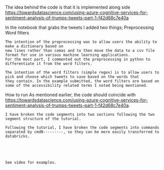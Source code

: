 The idea behind the code is that it is implemented along side https://towardsdatascience.com/using-azure-cognitive-services-for-sentiment-analysis-of-trumps-tweets-part-1-f42d68c7e40a

In the notebook that grabs the tweets I added two things;
		Preprocessing
		Word filters

	The intention of the preprocessing was to allow users the ability to make a dictionary based on 
	new lines rather than comas and to then move the data to a csv file format for use in various machine learning applications.
	For the most part, I commented out the preprocessing in python to differentiate it from the word filters. 

	The intention of the word filters (simple regex) is to allow users to pick and choose which tweets to save based on the words that
	they contain. In the example submitted, the word filters are based on some of the accessibility related terms I noted being mentioned.

How to run
	As mentioned earlier, the code should coincide with https://towardsdatascience.com/using-azure-cognitive-services-for-sentiment-analysis-of-trumps-tweets-part-1-f42d68c7e40a.

	I have broken the code segments into two sections following the two segment structure of the tutorial.

	Following the tutorial, I have broken the code segments into commands separated by cmdN---------, so they can be more easily transferred to databricks.





	See video for examples.
